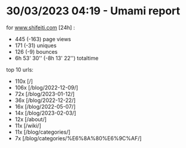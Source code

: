 # 30/03/2023 04:19 - Umami report
for www.shifeiti.com [24h] :

 - 445 (-163) page views
 - 171 (-31) uniques
 - 126 (-9) bounces
 - 6h 53' 30'' (-8h 13' 22'') totaltime


top 10 urls:
 - 110x [/]
 - 106x [/blog/2022-12-09/]
 - 72x [/blog/2023-01-12/]
 - 36x [/blog/2022-12-22/]
 - 16x [/blog/2022-05-07/]
 - 14x [/blog/2023-02-03/]
 - 12x [/about/]
 - 11x [/wiki/]
 - 11x [/blog/categories/]
 - 7x [/blog/categories/%E6%8A%80%E6%9C%AF/]


